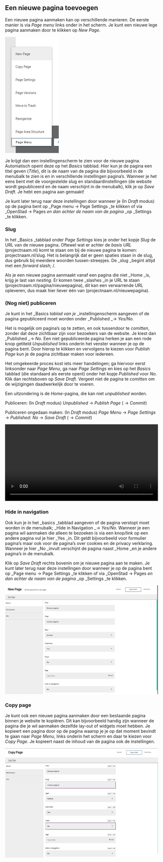 ## Een nieuwe pagina toevoegen

Een nieuwe pagina aanmaken kan op verschillende manieren. De eerste manier is via _Page menu_ links onder in het scherm. Je kunt een nieuwe lege pagina aanmaken door te klikken op _New Page_.

![Nieuwe pagina aanmaken via Page Menu](/img/Nieuwe_pagina_page_menu_new_page.jpg)

Je krijgt dan een instellingenscherm te zien voor de nieuwe pagina. Automatisch opent deze op het _Basics_ tabblad. Hier kun je de pagina een titel geven (_Title_), dit is de naam van de pagina die bijvoorbeeld in de menubalk te zien is en in verschillende instellingen pagina’s. Wanneer je het eens bent met de voorgestelde slug en standaardinstellingen (de website wordt gepubliceerd en de naam verschijnt in de menubalk), klik je op _Save Draft_. Je hebt een pagina aan gemaakt! 

Je kunt later terug naar deze instellingen door wanneer je (In _Draft_ modus) op de pagina bent op _Page menu → Page Settings _te klikken of via _OpenStad → Pages  _en dan achter de naam van de pagina_ _op _Settings _te klikken.


### Slug

In het _Basics _tabblad onder _Page Settings_ kies je onder het kopje _Slug_ de URL van de nieuwe pagina. Oftewel wat er achter de _basis URL_ (projectnaam.nl) komt te staan om bij de nieuwe pagina te komen: projectnaam.nl/slug. Het is belangrijk dat er geen spaties staan in de slug, dus gebruik bij meerdere woorden tussen-streepjes. De _slug _begint altijd met een _forward slash_; /. 

Als je een nieuwe pagina aanmaakt vanaf een pagina die niet _Home _is, krijg je last van _nesting_. Er komen twee _slashes _in je URL te staan (projectnaam.nl/pagina/nieuwepagina), dit kan een verwarrende URL opleveren, dus maak hier liever één van (projectnaam.nl/nieuwepagina). 


### (Nog niet) publiceren

Je kunt in het _Basics _tablad van je_ _instellingenscherm aangeven of de pagina gepubliceerd moet worden onder _Published _→ _Yes/No_. 

Het is mogelijk om pagina’s op te zetten, en ook tussendoor te _comitten_, zonder dat deze zichtbaar zijn voor bezoekers van de website. Je kiest dan _Published _→ _No._  Een niet gepubliceerde pagina herken je aan een rode knop getiteld _Unpublished_ links onderin het venster wanneer je op de pagina bent. Door hierop te klikken en vervolgens te kiezen voor _Publish Page_ kun je de pagina zichtbaar maken voor iedereen. 

Het omgekeerde proces kost iets meer handelingen; ga hiervoor eerst linksonder naar _Page Menu_, ga naar _Page Settings_ en kies op het _Basics_ tabblad (die standaard als eerste opent) onder het kopje _Published_ voor _No_. Klik dan rechtsboven op _Save Draft_. Vergeet niet de pagina te _comitten_ om de wijzigingen daadwerkelijk door te voeren.

Een uitzondering is de _Home_-pagina, die kan niet _unpublished_ worden.

Publiceren: (In _Draft_ modus) _Unpublished_ → _Publish Page_ ( → _Commit_)

Publiceren ongedaan maken: (In _Draft_ modus) _Page Menu_ → _Page Settings_ → _Published: No_ → _Save Draft_ ( → _Commit_)


<video autoplay loop width="100%">

    <source src="/video/(un)publish.mp4" type="video/mp4">

    Sorry, your browser doesn't support embedded videos.

</video>

### Hide in navigation

Ook kun je in het _basics _tabblad aangeven of de pagina verstopt moet worden in de menubalk; _Hide in Navigation _→ _Yes/No_. Wanneer je een pagina wil aanmaken die alleen te bezoeken is via een knop/link op een andere pagina vul je hier _Yes _in. Dit geldt bijvoorbeeld voor formulier pagina’s maar ook voor de pagina’s over cookies en de privacy verklaring. Wanneer je hier _No _invult verschijnt de pagina naast _Home _en je andere pagina’s in de menubalk. 

Klik op _Save Draft_ rechts bovenin om je nieuwe pagina aan te maken. Je kunt later terug naar deze instellingen door wanneer je op de pagina bent op _Page menu → Page Settings _te klikken of via _OpenStad → Pages  _en dan achter de naam van de pagina_ _op _Settings _te klikken.

![Nieuwe pagina formulier](/img/Nieuwe_pagina_New_page_form.jpg)

### Copy page

Je kunt ook een nieuwe pagina aanmaken door een bestaande pagina binnen je website te kopiëren. Dit kan bijvoorbeeld handig zijn wanneer de pagina die je wil aanmaken dezelfde lay-out of widgets moet hebben. Je kopieert een pagina door op de pagina waarop je je op dat moment bevindt te gaan naar _Page Menu_, links onderin het scherm en daar te kiezen voor _Copy Page_. Je kopieert naast de inhoud van de pagina ook de instellingen.

![Copy page formulier](/img/Nieuwe_pagina_Copy_page_form.jpg)